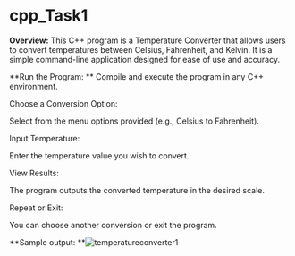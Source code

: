 # cpp_Task1

**Overview:**
This C++ program is a Temperature Converter that allows users to convert temperatures between Celsius, Fahrenheit, and Kelvin. It is a simple command-line application designed for ease of use and accuracy.

**Run the Program:
**
Compile and execute the program in any C++ environment.

Choose a Conversion Option:

Select from the menu options provided (e.g., Celsius to Fahrenheit).

Input Temperature:

Enter the temperature value you wish to convert.

View Results:

The program outputs the converted temperature in the desired scale.

Repeat or Exit:

You can choose another conversion or exit the program.

**Sample output:
**![temperatureconverter1](https://github.com/user-attachments/assets/25a1864c-0ed4-41c1-b806-6f5cba4e102d)

